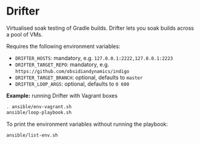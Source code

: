Drifter
===
Virtualised soak testing of Gradle builds. Drifter lets you soak builds across a pool of VMs.

Requires the following environment variables:

* `DRIFTER_HOSTS`: mandatory, e.g. `127.0.0.1:2222,127.0.0.1:2223`
* `DRIFTER_TARGET_REPO`: mandatory, e.g. `https://github.com/obsidiandynamics/indigo`
* `DRIFTER_TARGET_BRANCH`: optional, defaults to `master`
* `DRIFTER_LOOP_ARGS`: optional, defaults to `0 600`

**Example:** running Drifter with Vagrant boxes
```sh
. ansible/env-vagrant.sh
ansible/loop-playbook.sh
```

To print the environment variables without running the playbook:
```
ansible/list-env.sh
```